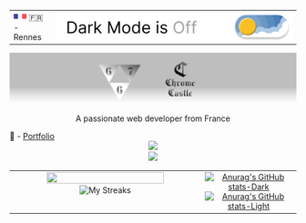 <div align="center">
    <table width="100%">
        <tr>
            <td align="start" width="15%" >
                <div>
                    <img src="flag_france.svg" alt="French flag" width="23" height="14"> 🇫🇷 - Rennes
                </div>
            </td>
            <td align="end" >
                <div>
                    <picture >
                        <!-- Dark mode -->
                        <source
                            srcset="https://raw.githubusercontent.com/LeoOrgeval/LeoOrgeval/main/Dark_Mode_GitHub.svg" width="20%" height="20%"
                            media="(prefers-color-scheme: dark)"
                        />
                        <!-- Light mode -->
                        <source
                            srcset="https://raw.githubusercontent.com/LeoOrgeval/LeoOrgeval/main/Light_Mode_GitHub.svg" width="20%" height="20%"
                            media="(prefers-color-scheme: light), (prefers-color-scheme: no-preference)"
                        />
                        <img src="https://raw.githubusercontent.com/LeoOrgeval/LeoOrgeval/main/Light_Mode_GitHub.svg"  />
                    </picture>
                </div>
            </td>
        </tr>
    </table>
</div>


<!-- Banner -->
<picture>
      <!-- Dark mode -->
  <source
    srcset="https://raw.githubusercontent.com/LeoOrgeval/LeoOrgeval/main/BannerRap.svg"
    media="(prefers-color-scheme: dark)"
  />
      <!-- Light mode -->
  <source
    srcset="https://raw.githubusercontent.com/LeoOrgeval/LeoOrgeval/main/BannerRap_white.svg"
    media="(prefers-color-scheme: light), (prefers-color-scheme: no-preference)"
  />
  <img src="https://raw.githubusercontent.com/LeoOrgeval/LeoOrgeval/main/BannerRap_white.svg" />
</picture>


<p align="center">A passionate web developer from France</p>

<div > 
  🚀 - <a href="https://leoorgeval.web.app" target="_blank">Portfolio
</div>

<!-- Icons -->
<div align="center">
    <picture>
      <source srcset="https://skillicons.dev/icons?i=figma,firebase,github,gitlab,idea" 
          media="(prefers-color-scheme: dark)">
        <source srcset="https://skillicons.dev/icons?i=figma,firebase,github,gitlab,idea&theme=light" 
          media="(prefers-color-scheme: light), (prefers-color-scheme: no-preference)">
      <img src="https://skillicons.dev/icons?i=figma,firebase,github,gitlab,idea&theme=light" />
    </picture>
</div>

<!-- 2nd row -->
<div align="center">
  <a href="https://skillicons.dev">
    <picture>
    <source srcset="https://skillicons.dev/icons?i=html,css,tailwind,sass,javascript,angular,react,php,laravel,symfony&theme=dark" 
          media="(prefers-color-scheme: dark)">
        <source srcset="https://skillicons.dev/icons?i=html,css,tailwind,sass,javascript,angular,react,php,laravel,symfony&theme=light" 
          media="(prefers-color-scheme: light), (prefers-color-scheme: no-preference)">
      <img src="https://skillicons.dev/icons?i=html,css,tailwind,sass,javascript,angular,react,php,laravel,symfony&theme=light" />
    </picture>
  </a>
</div>

<div align="center">
    <table width="100%">
        <tr>
            <td align="center" valign="top" width="66%">
                <!-- GitHub Stats -->
                <picture>
                    <source
                        srcset="https://stats-leoorgevals-projects.vercel.app//api?username=LeoOrgeval&show_icons=true&bg_color=33,007BFF,86599D,FF3A44&title_color=fff&text_color=fff&rank_icon=github"
                        media="(prefers-color-scheme: dark)"
                    />
                    <source
                        srcset="https://stats-leoorgevals-projects.vercel.app//api?username=LeoOrgeval&show_icons=true&theme=buefy"
                        media="(prefers-color-scheme: light), (prefers-color-scheme: no-preference)"
                    />
                    <img src="https://stats-leoorgevals-projects.vercel.app//api?username=LeoOrgeval&show_icons=true&theme=buefy" width="80%" height="80%"/>
                </picture>
                <div><img src="https://github-readme-streak-stats.herokuapp.com?user=LeoOrgeval&theme=great-gatsby&background=45%2CFF3A44%2C007BFF&ring=EB0202&stroke=EBD500&fire=EB0202" alt="My Streaks" width="80%" height="80%" /></div>
            </td>
            <td align="center" valign="center" width="33%">
                <!-- Most Languages -->
                <!-- Dark mode -->
                <a href="https://github.com/LeoOrgeval#gh-dark-mode-only">
                    <img src="https://stats-leoorgevals-projects.vercel.app/api/top-langs?username=LeoOrgeval&langs_count=10&bg_color=33,007BFF,86599D,FF3A44&title_color=fff&text_color=fff&card_width=100%&custom_title=My%20Most%20Used%20Languages%20👨‍💻#gh-dark-mode-only" alt="Anurag's GitHub stats-Dark" width="80%" height="80%"/>
                </a>
                <!-- Light mode -->
                <a href="https://github.com/LeoOrgeval#gh-light-mode-only">
                    <img src="https://stats-leoorgevals-projects.vercel.app/api/top-langs?username=LeoOrgeval&langs_count=10&bg_color=33,E0E0E0,F5F5F5,E3E3E3&title_color=000&text_color=000&hide_border=true&card_width=100%&custom_title=My%20Most%20Used%20Languages%20👨‍💻&#gh-light-mode-only" alt="Anurag's GitHub stats-Light" width="80%" height="80%"/>
                </a>
            </td>
        </tr>
    </table>
</div>
